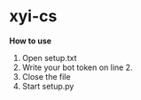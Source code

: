 # xyi-cs

**How to use**

1. Open setup.txt
  1. Write your bot token on line 2.
1. Close the file
1. Start setup.py
